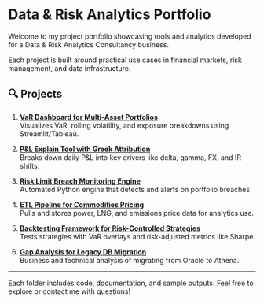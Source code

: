 # Data & Risk Analytics Portfolio

Welcome to my project portfolio showcasing tools and analytics developed for a Data & Risk Analytics Consultancy business.

Each project is built around practical use cases in financial markets, risk management, and data infrastructure.

## 🔍 Projects

1. **[VaR Dashboard for Multi-Asset Portfolios](./project-1-var-dashboard)**  
   Visualizes VaR, rolling volatility, and exposure breakdowns using Streamlit/Tableau.

2. **[P&L Explain Tool with Greek Attribution](./project-2-pnl-explain)**  
   Breaks down daily P&L into key drivers like delta, gamma, FX, and IR shifts.

3. **[Risk Limit Breach Monitoring Engine](./project-3-limit-monitoring)**  
   Automated Python engine that detects and alerts on portfolio breaches.

4. **[ETL Pipeline for Commodities Pricing](./project-4-commodities-etl)**  
   Pulls and stores power, LNG, and emissions price data for analytics use.

5. **[Backtesting Framework for Risk-Controlled Strategies](./project-5-backtesting-framework)**  
   Tests strategies with VaR overlays and risk-adjusted metrics like Sharpe.

6. **[Gap Analysis for Legacy DB Migration](./project-6-gap-analysis)**  
   Business and technical analysis of migrating from Oracle to Athena.

---

Each folder includes code, documentation, and sample outputs. Feel free to explore or contact me with questions!
